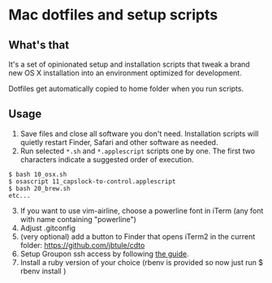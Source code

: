 # Mac dotfiles and setup scripts

## What's that
It's a set of opinionated setup and installation scripts that tweak a brand new OS X installation into an environment optimized for development.

Dotfiles get automatically copied to home folder when you run scripts.

## Usage
1. Save files and close all software you don't need. Installation scripts will quietly restart Finder, Safari and other software as needed.
2. Run selected `*.sh` and `*.applescript` scripts one by one. The first two characters indicate a suggested order of execution.
```
$ bash 10_osx.sh
$ osascript 11_capslock-to-control.applescript
$ bash 20_brew.sh
etc...
```
3. If you want to use vim-airline, choose a powerline font in iTerm (any font with name containing "powerline")
4. Adjust .gitconfig
5. (very optional) add a button to Finder that opens iTerm2 in the current folder: https://github.com/jbtule/cdto
6. Setup Groupon ssh access by following [the guide](https://access.groupondev.com/getting_started).
7. Install a ruby version of your choice (rbenv is provided so now just run $ rbenv install <version>)
